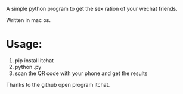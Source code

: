 A simple python program to get the sex ration of your wechat friends.

Written in mac os.

# Usage:
1. pip install itchat
2. python .py
3. scan the QR code with your phone and get the results


Thanks to the github open program itchat.

